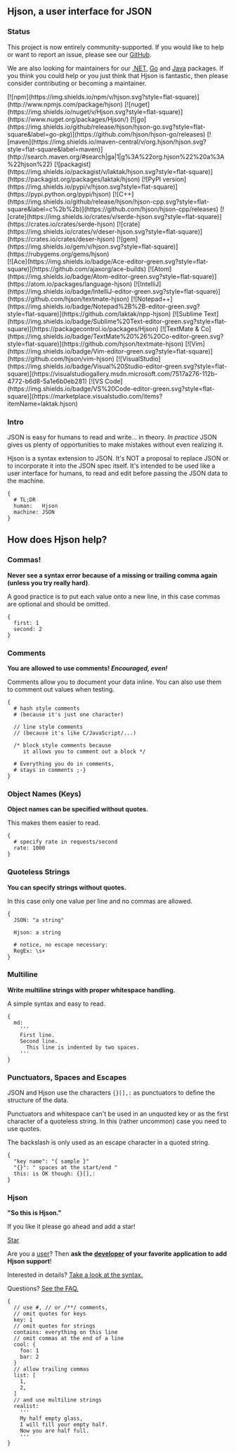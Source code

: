 
## Hjson, a user interface for JSON

### Status

This project is now entirely community-supported. If you would like to help or want to report an issue, please see our [GitHub](https://github.com/hjson/).

We are also looking for maintainers for our [.NET](https://github.com/hjson/hjson-cs), [Go](https://github.com/hjson/hjson-go) and [Java](https://github.com/hjson/hjson-java) packages. If you think you could help or you just think that Hjson is fantastic, then please consider contributing or becoming a maintainer.

<div class="pkgs col2"> [![npm](https://img.shields.io/npm/v/hjson.svg?style=flat-square)](http://www.npmjs.com/package/hjson)  [![nuget](https://img.shields.io/nuget/v/Hjson.svg?style=flat-square)](https://www.nuget.org/packages/Hjson/)  [![go](https://img.shields.io/github/release/hjson/hjson-go.svg?style=flat-square&label=go-pkg)](https://github.com/hjson/hjson-go/releases)  [![maven](https://img.shields.io/maven-central/v/org.hjson/hjson.svg?style=flat-square&label=maven)](http://search.maven.org/#search&#124;ga&#124;1&#124;g%3A%22org.hjson%22%20a%3A%22hjson%22)  [![packagist](https://img.shields.io/packagist/v/laktak/hjson.svg?style=flat-square)](https://packagist.org/packages/laktak/hjson)  [![PyPI version](https://img.shields.io/pypi/v/hjson.svg?style=flat-square)](https://pypi.python.org/pypi/hjson)  [![C++](https://img.shields.io/github/release/hjson/hjson-cpp.svg?style=flat-square&label=c%2b%2b)](https://github.com/hjson/hjson-cpp/releases)  [![crate](https://img.shields.io/crates/v/serde-hjson.svg?style=flat-square)](https://crates.io/crates/serde-hjson)  [![crate](https://img.shields.io/crates/v/deser-hjson.svg?style=flat-square)](https://crates.io/crates/deser-hjson)  [![gem](https://img.shields.io/gem/v/hjson.svg?style=flat-square)](https://rubygems.org/gems/hjson) </div>

<div class="pkgs epkgs"> [![Ace](https://img.shields.io/badge/Ace-editor-green.svg?style=flat-square)](https://github.com/ajaxorg/ace-builds) [![Atom](https://img.shields.io/badge/Atom-editor-green.svg?style=flat-square)](https://atom.io/packages/language-hjson) [![IntelliJ](https://img.shields.io/badge/IntelliJ-editor-green.svg?style=flat-square)](https://github.com/hjson/textmate-hjson) [![Notepad++](https://img.shields.io/badge/Notepad%2B%2B-editor-green.svg?style=flat-square)](https://github.com/laktak/npp-hjson) [![Sublime Text](https://img.shields.io/badge/Sublime%20Text-editor-green.svg?style=flat-square)](https://packagecontrol.io/packages/Hjson) [![TextMate & Co](https://img.shields.io/badge/TextMate%20%26%20Co-editor-green.svg?style=flat-square)](https://github.com/hjson/textmate-hjson) [![Vim](https://img.shields.io/badge/Vim-editor-green.svg?style=flat-square)](https://github.com/hjson/vim-hjson) [![VisualStudio](https://img.shields.io/badge/Visual%20Studio-editor-green.svg?style=flat-square)](https://visualstudiogallery.msdn.microsoft.com/7517a276-112b-4772-b6d8-5a1e6b0eb281) [![VS Code](https://img.shields.io/badge/VS%20Code-editor-green.svg?style=flat-square)](https://marketplace.visualstudio.com/items?itemName=laktak.hjson) </div>

### Intro

JSON is easy for humans to read and write... in theory. *In practice* JSON gives us plenty of opportunities to make mistakes without even realizing it.

Hjson is a syntax extension to JSON. It's NOT a proposal to replace JSON or to incorporate it into the JSON spec itself. It's intended to be used like a user interface for humans, to read and edit before passing the JSON data to the machine.

```
{
  # TL;DR
  human:   Hjson
  machine: JSON
}
```



## How does Hjson help?

### Commas!

**Never see a syntax error because of a missing or trailing comma again (unless you try really hard)**.

A good practice is to put each value onto a new line, in this case commas are optional and should be omitted.

```
{
  first: 1
  second: 2
}
```

### Comments

**You are allowed to use comments! *Encouraged, even!***

Comments allow you to document your data inline. You can also use them to comment out values when testing.

```
{
  # hash style comments
  # (because it's just one character)

  // line style comments
  // (because it's like C/JavaScript/...)

  /* block style comments because
     it allows you to comment out a block */

  # Everything you do in comments,
  # stays in comments ;-}
}
```

### Object Names (Keys)

**Object names can be specified without quotes.**

This makes them easier to read.

```
{
  # specify rate in requests/second
  rate: 1000
}
```

### Quoteless Strings

**You can specify strings without quotes.**

In this case only one value per line and no commas are allowed.

```
{
  JSON: "a string"

  Hjson: a string

  # notice, no escape necessary:
  RegEx: \s+
}
```

### Multiline

**Write multiline strings with proper whitespace handling.**

A simple syntax and easy to read.

```
{
  md:
    '''
    First line.
    Second line.
      This line is indented by two spaces.
    '''
}
```

### Punctuators, Spaces and Escapes

JSON and Hjson use the characters `{}[],:` as punctuators to define the structure of the data.

Punctuators and whitespace can't be used in an unquoted key or as the first character of a quoteless string. In this (rather uncommon) case you need to use quotes.

The backslash is only used as an escape character in a quoted string.

```
{
  "key name": "{ sample }"
  "{}": " spaces at the start/end "
  this: is OK though: {}[],:
}
```

### Hjson

**"So this is Hjson."**

If you like it please go ahead and add a star!

<a aria-label="Star hjson on GitHub" data-count-aria-label="# stargazers on GitHub" data-count-api="/repos/hjson/hjson#stargazers_count" data-count-href="/hjson/hjson/stargazers" data-style="mega" data-icon="octicon-star" href="https://github.com/hjson/hjson" class="github-button">Star</a>

Are you a [user](users.html)? Then **ask the [developer](download.html) of your favorite application to add Hjson support**!

Interested in details? [Take a look at the syntax.](syntax.html)

Questions? [See the FAQ.](faq.html)

```
{
  // use #, // or /**/ comments,
  // omit quotes for keys
  key: 1
  // omit quotes for strings
  contains: everything on this line
  // omit commas at the end of a line
  cool: {
    foo: 1
    bar: 2
  }
  // allow trailing commas
  list: [
    1,
    2,
  ]
  // and use multiline strings
  realist:
    '''
    My half empty glass,
    I will fill your empty half.
    Now you are half full.
    '''
}
```
